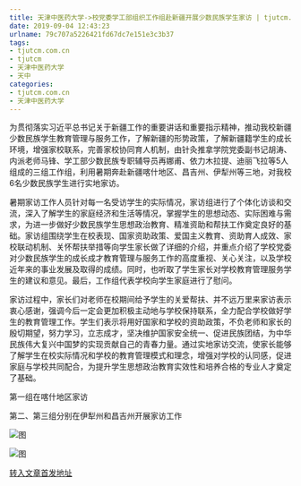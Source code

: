 ```yaml
---
title: 天津中医药大学->校党委学工部组织工作组赴新疆开展少数民族学生家访 | tjutcm.com.cn
date: 2019-09-04 12:43:23
urlname: 79c707a5226421fd67dc7e151e3c3b37
tags: 
- tjutcm.com.cn
- tjutcm
- 天津中医药大学
- 天中
categories:
- tjutcm.com.cn
- 天津中医药大学
---
```



为贯彻落实习近平总书记关于新疆工作的重要讲话和重要指示精神，推动我校新疆少数民族学生教育管理与服务工作，了解新疆的形势政策，了解新疆籍学生的成长环境，增强家校联系，完善家校协同育人机制，由针灸推拿学院党委副书记胡涛、内派老师马锋、学工部少数民族专职辅导员再娜甫、依力木拉提、迪丽飞拉等5人组成的三组工作组，利用暑期奔赴新疆喀什地区、昌吉州、伊犁州等三地，对我校6名少数民族学生进行实地家访。

暑期家访工作人员针对每一名受访学生的实际情况，家访组进行了个体化访谈和交流，深入了解学生的家庭经济和生活等情况，掌握学生的思想动态、实际困难与需求，为进一步做好少数民族学生思想政治教育、精准资助和帮扶工作奠定良好的基础。家访组围绕学生在校表现、国家资助政策、爱国主义教育、资助育人成效、家校联动机制、关怀帮扶举措等向学生家长做了详细的介绍，并重点介绍了学校党委对少数民族学生的成长成才教育管理与服务工作的高度重视、关心关注，以及学校近年来的事业发展及取得的成绩。同时，也听取了学生家长对学校教育管理服务学生的建议和意见。最后，工作组代表学校向学生家庭进行了慰问。

家访过程中，家长们对老师在校期间给予学生的关爱帮扶、并不远万里来家访表示衷心感谢，强调今后一定会更加积极主动地与学校保持联系，全力配合学校做好学生的教育管理工作。学生们表示将用好国家和学校的资助政策，不负老师和家长的殷切期望，努力学习，立志成才，坚决维护国家安全统一、促进民族团结，为中华民族伟大复兴中国梦的实现贡献自己的青春力量。通过实地家访交流，使家长能够了解学生在校实际情况和学校的教育管理模式和理念，增强对学校的认同感，促进家庭与学校共同配合，为提升学生思想政治教育实效性和培养合格的专业人才奠定了基础。

第一组在喀什地区家访

第二、第三组分别在伊犁州和昌吉州开展家访工作



![图](http://news13.tjutcm.edu.cn/__local/4/D9/68/6ED5D8E8627D64AAE430B2762C5_DF0B6B74_1A5E7.jpg)

![图](http://news13.tjutcm.edu.cn/__local/B/CD/08/703A0A0E6B717ECDFE995F7651D_FBEA8ED2_20CC5.jpg)

[转入文章首发地址](http://news13.tjutcm.edu.cn/info/1526/13510.htm)